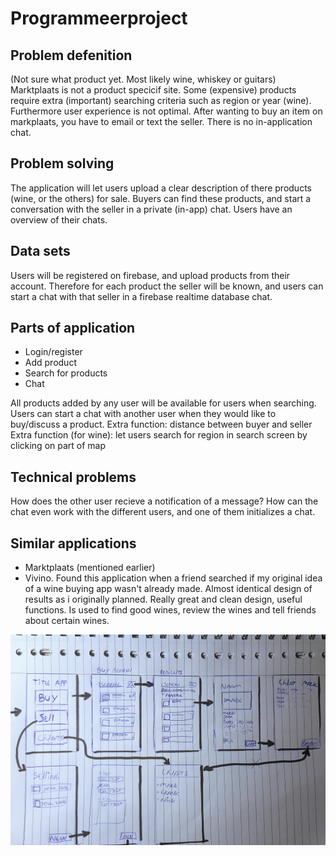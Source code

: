 # Programmeerproject

## Problem defenition
(Not sure what product yet. Most likely wine, whiskey or guitars)
Marktplaats is not a product specicif site. Some (expensive) products require extra (important) searching criteria such as region or year (wine). Furthermore user experience is not optimal. After wanting to buy an item on markplaats, you have to email or text the seller. There is no in-application chat.

## Problem solving
The application will let users upload a clear description of there products (wine, or the others) for sale. Buyers can find these products, and start a conversation with the seller in a private (in-app) chat. Users have an overview of their chats. 

## Data sets
Users will be registered on firebase, and upload products from their account. Therefore for each product the seller will be known, and users can start a chat with that seller in a firebase realtime database chat. 

## Parts of application
* Login/register
* Add product 
* Search for products
* Chat

All products added by any user will be available for users when searching. Users can start a chat with another user when they would like to buy/discuss a product.
Extra function: distance between buyer and seller
Extra function (for wine): let users search for region in search screen by clicking on part of map

## Technical problems
How does the other user recieve a notification of a message? How can the chat even work with the different users, and one of them initializes a chat. 

## Similar applications
* Marktplaats (mentioned earlier)
* Vivino. Found this application when a friend searched if my original idea of a wine buying app wasn't already made. Almost identical design of results as i originally planned. Really great and clean design, useful functions. Is used to find good wines, review the wines and tell friends about certain wines.


![alt tag](https://github.com/koenzijlstra/Programmeerproject/blob/master/docs/PP_eerste_opzet.jpg)


